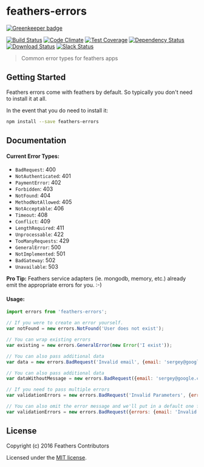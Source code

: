 # feathers-errors

[![Greenkeeper badge](https://badges.greenkeeper.io/feathersjs/feathers-errors.svg)](https://greenkeeper.io/)

[![Build Status](https://travis-ci.org/feathersjs/feathers-errors.png?branch=master)](https://travis-ci.org/feathersjs/feathers-errors)
[![Code Climate](https://codeclimate.com/github/feathersjs/feathers-errors.png)](https://codeclimate.com/github/feathersjs/feathers-errors)
[![Test Coverage](https://codeclimate.com/github/feathersjs/feathers-errors/badges/coverage.svg)](https://codeclimate.com/github/feathersjs/feathers-errors/coverage)
[![Dependency Status](https://img.shields.io/david/feathersjs/feathers-errors.svg?style=flat-square)](https://david-dm.org/feathersjs/feathers-errors)
[![Download Status](https://img.shields.io/npm/dm/feathers-errors.svg?style=flat-square)](https://www.npmjs.com/package/feathers-errors)
[![Slack Status](http://slack.feathersjs.com/badge.svg)](http://slack.feathersjs.com)

> Common error types for feathers apps

## Getting Started

Feathers errors come with feathers by default. So typically you don't need to install it at all.

In the event that you do need to install it:

```bash
npm install --save feathers-errors
```

## Documentation

#### Current Error Types:

* `BadRequest`: 400
* `NotAuthenticated`: 401
* `PaymentError`: 402
* `Forbidden`: 403
* `NotFound`: 404
* `MethodNotAllowed`: 405
* `NotAcceptable`: 406
* `Timeout`: 408
* `Conflict`: 409
* `LengthRequired`: 411
* `Unprocessable`: 422
* `TooManyRequests`: 429
* `GeneralError`: 500
* `NotImplemented`: 501
* `BadGateway`: 502
* `Unavailable`: 503

**Pro Tip:** Feathers service adapters (ie. mongodb, memory, etc.) already emit the appropriate errors for you. :-)

#### Usage:

```js
import errors from 'feathers-errors';

// If you were to create an error yourself.
var notFound = new errors.NotFound('User does not exist');

// You can wrap existing errors
var existing = new errors.GeneralError(new Error('I exist'));

// You can also pass additional data
var data = new errors.BadRequest('Invalid email', {email: 'sergey@google.com'});

// You can also pass additional data
var dataWithoutMessage = new errors.BadRequest({email: 'sergey@google.com'});

// If you need to pass multiple errors
var validationErrors = new errors.BadRequest('Invalid Parameters', {errors: {email: 'Email already taken'} });

// You can also omit the error message and we'll put in a default one for you
var validationErrors = new errors.BadRequest({errors: {email: 'Invalid Email'} });
```

## License

Copyright (c) 2016 Feathers Contributors

Licensed under the [MIT license](LICENSE).
